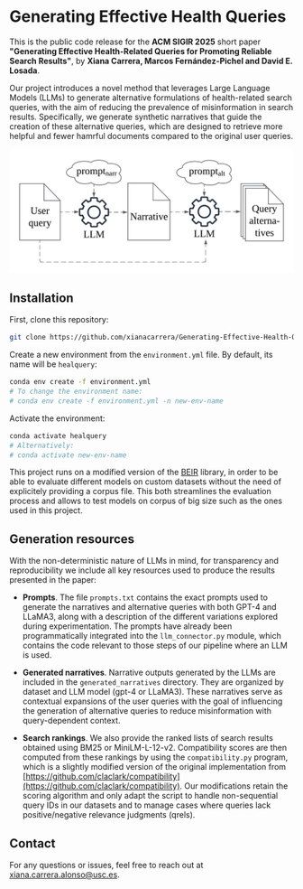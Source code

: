 # Generating Effective Health Queries

This is the public code release for the **ACM SIGIR 2025** short paper **"Generating Effective Health-Related Queries for Promoting Reliable Search Results"**, by **Xiana Carrera, Marcos Fernández-Pichel and David E. Losada**.

Our project introduces a novel method that leverages Large Language Models (LLMs) to generate alternative formulations of health-related search queries, with the aim of reducing the prevalence of misinformation in search results. Specifically, we generate synthetic narratives that guide the creation of these alternative queries, which are designed to retrieve more helpful and fewer hamrful documents compared to the original user queries.

![](figs/architecture.jpg)

## Installation

First, clone this repository:

```bash
git clone https://github.com/xianacarrera/Generating-Effective-Health-Queries
```

Create a new environment from the `environment.yml` file. By default, its name will be `healquery`:

```bash
conda env create -f environment.yml
# To change the environment name:
# conda env create -f environment.yml -n new-env-name
```

Activate the environment:
```bash
conda activate healquery
# Alternatively:
# conda activate new-env-name
```



This project runs on a modified version of the [BEIR](https://github.com/beir-cellar/beir/) library, in order to be able to evaluate different models on custom datasets without the need of explicitely providing a corpus file. This both streamlines the evaluation process and allows to test models on corpus of big size such as the ones used in this project.

## Generation resources

With the non-deterministic nature of LLMs in mind, for transparency and reproducibility we include all key resources used to produce the results presented in the paper:

* **Prompts**. The file `prompts.txt` contains the exact prompts used to generate the narratives and alternative queries with both GPT-4 and LLaMA3, along with a description of the different variations explored during experimentation. The prompts have already been programmatically integrated into the `llm_connector.py` module, which contains the code relevant to those steps of our pipeline where an LLM is used.

* **Generated narratives**. Narrative outputs generated by the LLMs are included in the `generated_narratives` directory. They are organized by dataset and LLM model (gpt-4 or LLaMA3). These narratives serve as contextual expansions of the user queries with the goal of influencing the generation of alternative queries to reduce misinformation with query-dependent context.

* **Search rankings**. We also provide the ranked lists of search results obtained using BM25 or MiniLM-L-12-v2. Compatibility scores are then computed from these rankings by using the `compatibility.py` program, which is a slightly modified version of the original implementation from [https://github.com/claclark/compatibility](https://github.com/claclark/compatibility). Our modifications retain the scoring algorithm and only adapt the script to handle non-sequential query IDs in our datasets and to manage cases where queries lack positive/negative relevance judgments (qrels).



## Contact
For any questions or issues, feel free to reach out at [xiana.carrera.alonso@usc.es](mailto:xiana.carrera.alonso@usc.es).

